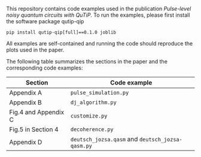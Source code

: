 This repository contains code examples used in the publication *Pulse-level noisy quantum circuits with QuTiP*. To run the examples, please first install the software package qutip-qip
```
pip install qutip-qip[full]==0.1.0 joblib
```
All examples are self-contained and running the code should reproduce the plots used in the paper.

The following table summarizes the sections in the paper and the corresponding code examples:

| Section | Code example |
| ----------- | ----------- |
| Appendix A | `pulse_simulation.py` |
| Appendix B | `dj_algorithm.py` |
| Fig.4 and Appendix C | `customize.py` |
| Fig.5 in Section 4 | `decoherence.py` |
| Appendix D | `deutsch_jozsa.qasm` and `deutsch_jozsa-qasm.py` |
